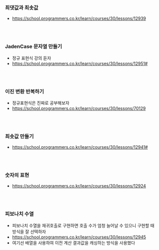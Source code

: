 ### 최댓값과 최솟값

- https://school.programmers.co.kr/learn/courses/30/lessons/12939

<br><br>

### JadenCase 문자열 만들기

- 정규 표현식 강의 듣자
- https://school.programmers.co.kr/learn/courses/30/lessons/12951#

<br><br>

### 이진 변환 반복하기

- 정규표현식은 진짜로 공부해보자
- https://school.programmers.co.kr/learn/courses/30/lessons/70129

<br><br>

### 최솟값 만들기

- https://school.programmers.co.kr/learn/courses/30/lessons/12941#

<br><br>

### 숫자의 표현

- https://school.programmers.co.kr/learn/courses/30/lessons/12924

<br><br>

### 피보나치 수열

- 피보나치 수열을 재귀호출로 구현하면 호출 수가 엄청 늘어날 수 있으니 구현할 때 방식을 잘 선택하자
- https://school.programmers.co.kr/learn/courses/30/lessons/12945
- 여기선 배열을 사용하여 이전 계산 결과값을 캐싱하는 방식을 사용했다

<br><br>
